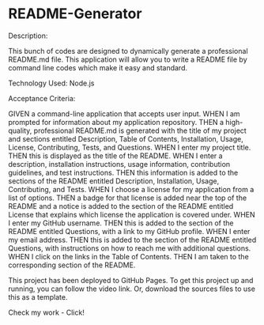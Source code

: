 # README-Generator

Description:

This bunch of codes are designed to dynamically generate a professional README.md file. This application will allow you to write a README file by command line codes which make it easy and standard.

Technology Used: Node.js

Acceptance Criteria:

GIVEN a command-line application that accepts user input. WHEN I am prompted for information about my application repository. THEN a high-quality, professional README.md is generated with the title of my project and sections entitled Description, Table of Contents, Installation, Usage, License, Contributing, Tests, and Questions. WHEN I enter my project title. THEN this is displayed as the title of the README. WHEN I enter a description, installation instructions, usage information, contribution guidelines, and test instructions. THEN this information is added to the sections of the README entitled Description, Installation, Usage, Contributing, and Tests. WHEN I choose a license for my application from a list of options. THEN a badge for that license is added near the top of the README and a notice is added to the section of the README entitled License that explains which license the application is covered under. WHEN I enter my GitHub username. THEN this is added to the section of the README entitled Questions, with a link to my GitHub profile. WHEN I enter my email address. THEN this is added to the section of the README entitled Questions, with instructions on how to reach me with additional questions. WHEN I click on the links in the Table of Contents. THEN I am taken to the corresponding section of the README.

This project has been deployed to GitHub Pages. To get this project up and running, you can follow the video link. Or, download the sources files to use this as a template.

Check my work - Click!